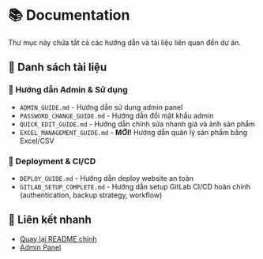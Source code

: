 # 📚 Documentation

Thư mục này chứa tất cả các hướng dẫn và tài liệu liên quan đến dự án.

## 📁 Danh sách tài liệu

### 🔧 Hướng dẫn Admin & Sử dụng
- `ADMIN_GUIDE.md` - Hướng dẫn sử dụng admin panel
- `PASSWORD_CHANGE_GUIDE.md` - Hướng dẫn đổi mật khẩu admin
- `QUICK_EDIT_GUIDE.md` - Hướng dẫn chỉnh sửa nhanh giá và ảnh sản phẩm
- `EXCEL_MANAGEMENT_GUIDE.md` - **MỚI!** Hướng dẫn quản lý sản phẩm bằng Excel/CSV

### 🚀 Deployment & CI/CD  
- `DEPLOY_GUIDE.md` - Hướng dẫn deploy website an toàn
- `GITLAB_SETUP_COMPLETE.md` - Hướng dẫn setup GitLab CI/CD hoàn chỉnh (authentication, backup strategy, workflow)

## 🔗 Liên kết nhanh
- [Quay lại README chính](../README.md)
- [Admin Panel](../admin/admin.html)
